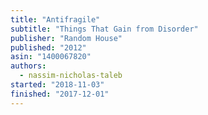 ```yaml
---
title: "Antifragile"
subtitle: "Things That Gain from Disorder"
publisher: "Random House"
published: "2012"
asin: "1400067820"
authors:
  - nassim-nicholas-taleb
started: "2018-11-03"
finished: "2017-12-01"
---
```

